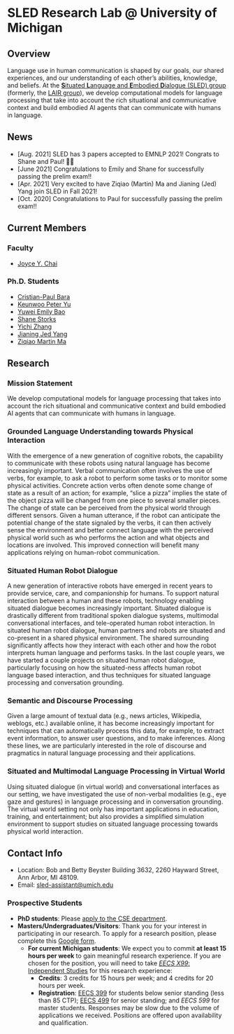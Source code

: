 # SLED Research Lab @ University of Michigan

## Overview
Language use in human communication is shaped by our goals, our shared experiences, and our understanding of each other’s abilities, knowledge, and beliefs. At the [**S**ituated **L**anguage and **E**mbodied **D**ialogue (SLED) group](https://sled.eecs.umich.edu/) (formerly, the [LAIR group](http://lair.cse.msu.edu/)), we develop computational models for language processing that take into account the rich situational and communicative context and build embodied AI agents that can communicate with humans in language.

## News
- [Aug. 2021] SLED has 3 papers accepted to EMNLP 2021! Congrats to Shane and Paul! 🙌🙌
- [June 2021] Congratulations to Emily and Shane for successfully passing the prelim exam!!
- [Apr. 2021] Very excited to have Ziqiao (Martin) Ma and Jianing (Jed) Yang join SLED in Fall 2021!
- [Oct. 2020] Congratulations to Paul for successfully passing the prelim exam!!

## Current Members

### Faculty
- [Joyce Y. Chai](https://web.eecs.umich.edu/~chaijy/)

### Ph.D. Students
- [Cristian-Paul Bara](https://sled.eecs.umich.edu/author/cristian-paul-bara/)
- [Keunwoo Peter Yu](https://sled.eecs.umich.edu/author/keunwoo-peter-yu/)
- [Yuwei Emily Bao](http://www-personal.umich.edu/~yuweibao/)
- [Shane Storks](http://www.shanestorks.com/)
- [Yichi Zhang](https://sled.eecs.umich.edu/author/yichi-zhang/)
- [Jianing Jed Yang](https://jedyang.com/)
- [Ziqiao Martin Ma](https://mars-tin.github.io/)

## Research
### Mission Statement
We develop computational models for language processing that takes into account the rich situational and communicative context and build embodied AI agents that can communicate with humans in language.

### Grounded Language Understanding towards Physical Interaction
With the emergence of a new generation of cognitive robots, the capability to communicate with these robots using natural language has become increasingly important. Verbal communication often involves the use of verbs, for example, to ask a robot to perform some tasks or to monitor some physical activities. Concrete action verbs often denote some change of state as a result of an action; for example, “slice a pizza” implies the state of the object pizza will be changed from one piece to several smaller pieces. The change of state can be perceived from the physical world through different sensors. Given a human utterance, if the robot can anticipate the potential change of the state signaled by the verbs, it can then actively sense the environment and better connect language with the perceived physical world such as who performs the action and what objects and locations are involved. This improved connection will benefit many applications relying on human-robot communication.

### Situated Human Robot Dialogue
A new generation of interactive robots have emerged in recent years to provide service, care, and companionship for humans. To support natural interaction between a human and these robots, technology enabling situated dialogue becomes increasingly important. Situated dialogue is drastically different from traditional spoken dialogue systems, multimodal conversational interfaces, and tele-operated human robot interaction. In situated human robot dialogue, human partners and robots are situated and co-present in a shared physical environment. The shared surrounding significantly affects how they interact with each other and how the robot interprets human language and performs tasks. In the last couple years, we have started a couple projects on situated human robot dialogue, particularly focusing on how the situated-ness affects human robot language based interaction, and thus techniques for situated language processing and conversation grounding.

### Semantic and Discourse Processing
Given a large amount of textual data (e.g., news articles, Wikipedia, weblogs, etc.) available online, it has become increasingly important for techniques that can automatically process this data, for example, to extract event information, to answer user questions, and to make inferences. Along these lines, we are particularly interested in the role of discourse and pragmatics in natural language processing and their applications.

### Situated and Multimodal Language Processing in Virtual World
Using situated dialogue (in virtual world) and conversational interfaces as our setting, we have investigated the use of non-verbal modalities (e.g., eye gaze and gestures) in language processing and in conversation grounding. The virtual world setting not only has important applications in education, training, and entertainment; but also provides a simplified simulation environment to support studies on situated language processing towards physical world interaction.

## Contact Info
- Location: Bob and Betty Beyster Building 3632, 2260 Hayward Street, Ann Arbor, MI 48109.
- Email: sled-assistant@umich.edu

### Prospective Students
- **PhD students**: 
  Please [apply to the CSE department](http://www.cse.umich.edu/eecs/graduate/cse/apply/).
- **Masters/Undergraduates/Visitors**: 
  Thank you for your interest in participating in our research. To apply for a research position, please complete this [Google form](https://forms.gle/nBCDTa28uAruyeHy9). 
  - **For current Michigan students**: 
    We expect you to commit **at least 15 hours per week** to gain meaningful research experience. If you are chosen for the position, you will need to take [*EECS X99*: Independent Studies](https://ece.engin.umich.edu/academics/undergraduate-programs/advising/advising-office/ug-faqs/) for this research experience: 
    - **Credits**: 3 credits for 15 hours per week; and 4 credits for 20 hours per week.
    - **Registration**: [EECS 399](https://ece.engin.umich.edu/wp-content/uploads/sites/4/2021/01/EECS-399-Form.pdf) for students below senior standing (less than 85 CTP); [EECS 499](https://ece.engin.umich.edu/wp-content/uploads/sites/4/2021/01/EECS-499-Form.pdf) for senior standing; and *EECS 599* for master students. 
  Responses may be slow due to the volume of applications we received. Positions are offered upon availability and qualification.

